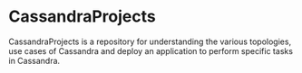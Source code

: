 # CassandraProjects
CassandraProjects is a repository for understanding the various topologies, use cases of Cassandra and deploy an application to perform specific tasks in Cassandra.
